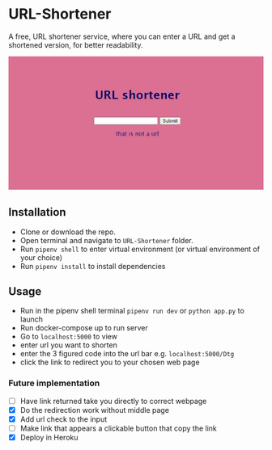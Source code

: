 # URL-Shortener

A free, URL shortener service, where you can enter a URL and get a shortened version, for better readability.

[![live website](readme-img.JPG)](https://shortererl.herokuapp.com/)
## Installation

* Clone or download the repo.
* Open terminal and navigate to `URL-Shortener` folder.
* Run `pipenv shell` to enter virtual environment (or virtual environment of your choice)
* Run `pipenv install` to install dependencies

## Usage
* Run in the pipenv shell terminal `pipenv run dev` or `python app.py` to launch
* Run docker-compose up to run server
* Go to `localhost:5000` to view  
* enter url you want to shorten
* enter the 3 figured code into the url bar e.g. `localhost:5000/Dtg`
* click the link to redirect you to your chosen web page

### Future implementation
- [ ] Have link returned take you directly to correct webpage 
- [x] Do the redirection work without middle page
- [x] Add url check to the input
- [ ] Make link that appears a clickable button that copy the link
- [x] Deploy in Heroku
